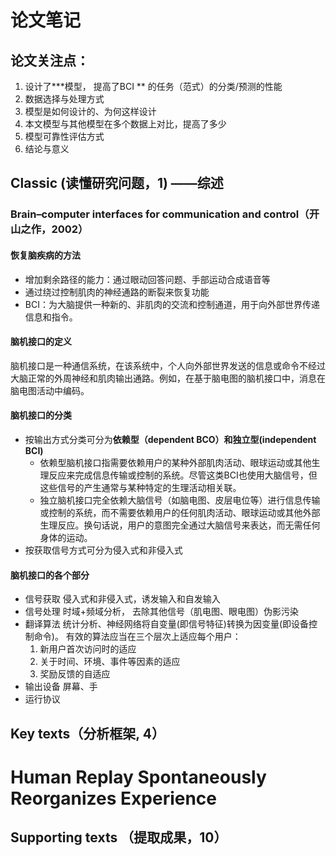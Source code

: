 # 论文笔记

## 论文关注点：
1. 设计了***模型， 提高了BCI ** 的任务（范式）的分类/预测的性能
1. 数据选择与处理方式
1. 模型是如何设计的、为何这样设计
1. 本文模型与其他模型在多个数据上对比，提高了多少
1. 模型可靠性评估方式
1. 结论与意义

## Classic (读懂研究问题，1) ——综述
### Brain–computer interfaces for communication and control（开山之作，2002）

#### 恢复脑疾病的方法
* 增加剩余路径的能力：通过眼动回答问题、手部运动合成语音等
* 通过绕过控制肌肉的神经通路的断裂来恢复功能
* BCI：为大脑提供一种新的、非肌肉的交流和控制通道，用于向外部世界传递信息和指令。

#### 脑机接口的定义
脑机接口是一种通信系统，在该系统中，个人向外部世界发送的信息或命令不经过大脑正常的外周神经和肌肉输出通路。例如，在基于脑电图的脑机接口中，消息在脑电图活动中编码。

#### 脑机接口的分类
* 按输出方式分类可分为**依赖型（dependent BCO）**和**独立型(independent BCI)**
    * 依赖型脑机接口指需要依赖用户的某种外部肌肉活动、眼球运动或其他生理反应来完成信息传输或控制的系统。尽管这类BCI也使用大脑信号，但这些信号的产生通常与某种特定的生理活动相关联。
    * 独立脑机接口完全依赖大脑信号（如脑电图、皮层电位等）进行信息传输或控制的系统，而不需要依赖用户的任何肌肉活动、眼球运动或其他外部生理反应。换句话说，用户的意图完全通过大脑信号来表达，而无需任何身体的运动。
* 按获取信号方式可分为侵入式和非侵入式

#### 脑机接口的各个部分
* 信号获取
    侵入式和非侵入式，诱发输入和自发输入
* 信号处理
    时域+频域分析， 去除其他信号（肌电图、眼电图）伪影污染
* 翻译算法
    统计分析、神经网络将自变量(即信号特征)转换为因变量(即设备控制命令)。
    有效的算法应当在三个层次上适应每个用户：
    1. 新用户首次访问时的适应
    1. 关于时间、环境、事件等因素的适应
    1. 奖励反馈的自适应
* 输出设备
    屏幕、手
* 运行协议




## Key texts（分析框架, 4）
# Human Replay Spontaneously Reorganizes Experience


## Supporting texts （提取成果，10）
